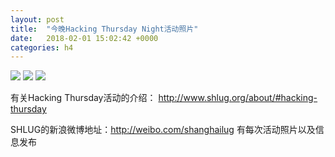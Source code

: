```yaml
---
layout: post
title:  "今晚Hacking Thursday Night活动照片"
date:   2018-02-01 15:02:42 +0000
categories: h4
---
```


[<img src='https://raw.githubusercontent.com/shanghailug/res2018/master/i201.h4/i201_2053_1400+08.mask.240x160.jpg'>](https://raw.githubusercontent.com/shanghailug/res2018/master/i201.h4/i201_2053_1400+08.mask.JPG)
[<img src='https://raw.githubusercontent.com/shanghailug/res2018/master/i201.h4/i201_2053_4600+08.240x160.jpg'>](https://raw.githubusercontent.com/shanghailug/res2018/master/i201.h4/i201_2053_4600+08.JPG)
[<img src='https://raw.githubusercontent.com/shanghailug/res2018/master/i201.h4/i201_2157_1600+08.240x160.jpg'>](https://raw.githubusercontent.com/shanghailug/res2018/master/i201.h4/i201_2157_1600+08.JPG)

有关Hacking Thursday活动的介绍：
http://www.shlug.org/about/#hacking-thursday

SHLUG的新浪微博地址：http://weibo.com/shanghailug 有每次活动照片以及信息发布


